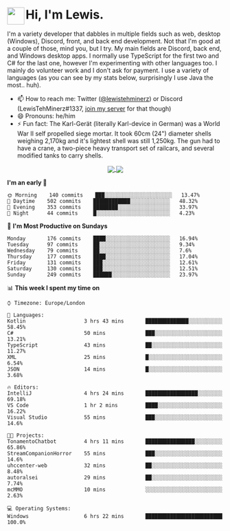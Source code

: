 <h1><img align="left" src="https://cdn.discordapp.com/emojis/552927506957729802.gif" width="40">Hi, I'm Lewis.</h1>

I'm a variety developer that dabbles in multiple fields such as web, desktop (Windows), Discord, front, and back end development. Not that I'm good at a couple of those, mind you, but I try. My main fields are Discord, back end, and Windows desktop apps. I normally use TypeScript for the first two and C# for the last one, however I'm experimenting with other languages too. I mainly do volunteer work and I don't ask for payment. I use a variety of languages (as you can see by my stats below, surprisingly I use Java the most.. huh).

- 📫 How to reach me: Twitter ([@lewistehminerz](https://twitter.com/lewistehminerz)) or Discord (LewisTehMinerz#1337, [join my server](https://discord.gg/XnUh7JB) for that though)
- 😄 Pronouns: he/him
- ⚡ Fun fact: The Karl-Gerät (literally Karl-device in German) was a World War II self propelled siege mortar. It took 60cm (24") diameter shells weighing 2,170kg and it's lightest shell was still 1,250kg. The gun had to have a crane, a two-piece heavy transport set of railcars, and several modified tanks to carry shells.

<p align="center">
  <a href="https://github.com/anuraghazra/github-readme-stats">
    <img align="center" src="https://github-readme-stats.vercel.app/api?username=LewisTehMinerz&count_private=true&show_icons=true&theme=gruvbox">
  </a>
  <a href="https://github.com/anuraghazra/github-readme-stats">
    <img align="center" src="https://github-readme-stats.vercel.app/api/top-langs/?username=LewisTehMinerz&layout=compact&theme=gruvbox">
  </a>
</p>

<!--START_SECTION:waka-->
**I'm an early 🐤** 

```text
🌞 Morning    140 commits    ███░░░░░░░░░░░░░░░░░░░░░░   13.47% 
🌆 Daytime    502 commits    ████████████░░░░░░░░░░░░░   48.32% 
🌃 Evening    353 commits    ████████░░░░░░░░░░░░░░░░░   33.97% 
🌙 Night      44 commits     █░░░░░░░░░░░░░░░░░░░░░░░░   4.23%

```
📅 **I'm Most Productive on Sundays** 

```text
Monday       176 commits    ████░░░░░░░░░░░░░░░░░░░░░   16.94% 
Tuesday      97 commits     ██░░░░░░░░░░░░░░░░░░░░░░░   9.34% 
Wednesday    79 commits     ██░░░░░░░░░░░░░░░░░░░░░░░   7.6% 
Thursday     177 commits    ████░░░░░░░░░░░░░░░░░░░░░   17.04% 
Friday       131 commits    ███░░░░░░░░░░░░░░░░░░░░░░   12.61% 
Saturday     130 commits    ███░░░░░░░░░░░░░░░░░░░░░░   12.51% 
Sunday       249 commits    ██████░░░░░░░░░░░░░░░░░░░   23.97%

```


📊 **This week I spent my time on** 

```text
⌚︎ Timezone: Europe/London

💬 Languages: 
Kotlin                   3 hrs 43 mins       ██████████████░░░░░░░░░░░   58.45% 
C#                       50 mins             ███░░░░░░░░░░░░░░░░░░░░░░   13.21% 
TypeScript               43 mins             ██░░░░░░░░░░░░░░░░░░░░░░░   11.27% 
XML                      25 mins             █░░░░░░░░░░░░░░░░░░░░░░░░   6.54% 
JSON                     14 mins             █░░░░░░░░░░░░░░░░░░░░░░░░   3.68%

🔥 Editors: 
IntelliJ                 4 hrs 24 mins       █████████████████░░░░░░░░   69.18% 
VS Code                  1 hr 2 mins         ████░░░░░░░░░░░░░░░░░░░░░   16.22% 
Visual Studio            55 mins             ███░░░░░░░░░░░░░░░░░░░░░░   14.6%

🐱‍💻 Projects: 
TonamentoChatbot         4 hrs 11 mins       ████████████████░░░░░░░░░   65.86% 
StreamCompanionHorror    55 mins             ███░░░░░░░░░░░░░░░░░░░░░░   14.6% 
uhccenter-web            32 mins             ██░░░░░░░░░░░░░░░░░░░░░░░   8.48% 
autoralsei               29 mins             ██░░░░░░░░░░░░░░░░░░░░░░░   7.74% 
mcMMO                    10 mins             ░░░░░░░░░░░░░░░░░░░░░░░░░   2.63%

💻 Operating Systems: 
Windows                  6 hrs 22 mins       █████████████████████████   100.0%

```


<!--END_SECTION:waka-->
